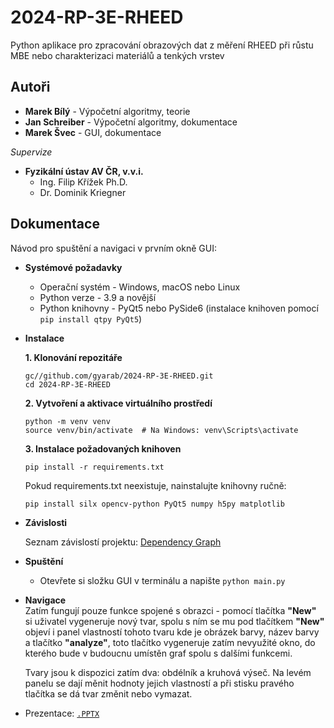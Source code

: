 # 2024-RP-3E-RHEED
Python aplikace pro zpracování obrazových dat z měření RHEED při růstu MBE nebo charakterizaci materiálů a tenkých vrstev

## Autoři
- **Marek Bílý** - Výpočetní algoritmy, teorie
- **Jan Schreiber** - Výpočetní algoritmy, dokumentace
- **Marek Švec** - GUI, dokumentace

_Supervize_
- **Fyzikální ústav AV ČR, v.v.i.**
    -   Ing. Filip Křížek Ph.D. 
    -   Dr. Dominik Kriegner
 
## Dokumentace

Návod pro spuštění a navigaci v prvním okně GUI:

- **Systémové požadavky**  
  - Operační systém - Windows, macOS nebo Linux  
  - Python verze - 3.9 a novější  
  - Python knihovny - PyQt5 nebo PySide6 (instalace knihoven pomocí `pip install qtpy PyQt5`)

- **Instalace**  

    **1. Klonování repozitáře**
    ```
    gc//github.com/gyarab/2024-RP-3E-RHEED.git
    cd 2024-RP-3E-RHEED
    ```
    
    **2. Vytvoření a aktivace virtuálního prostředí**
    ```
    python -m venv venv
    source venv/bin/activate  # Na Windows: venv\Scripts\activate
    ```

    **3. Instalace požadovaných knihoven**
    ```
    pip install -r requirements.txt
    ```
    Pokud requirements.txt neexistuje, nainstalujte knihovny ručně:

    ```
    pip install silx opencv-python PyQt5 numpy h5py matplotlib
    ```

- **Závislosti**  

    Seznam závislostí projektu: [Dependency Graph](https://github.com/gyarab/2024-RP-3E-RHEED/network/dependencies)
  

- **Spuštění**  
  - Otevřete si složku GUI v terminálu a napište `python main.py`

- **Navigace**  
  Zatím fungují pouze funkce spojené s obrazci - pomocí tlačítka **"New"** si uživatel vygeneruje nový tvar, spolu s ním se mu pod tlačítkem **"New"** objeví i panel vlastností tohoto tvaru kde je obrázek barvy, název barvy a tlačítko **"analyze"**, toto tlačítko vygeneruje zatím nevyužité okno, do kterého bude v budoucnu umístěn graf spolu s dalšími funkcemi.

  Tvary jsou k dispozici zatím dva: obdélník a kruhová výseč. Na levém panelu se dají měnit hodnoty jejich vlastností a při stisku pravého tlačítka se dá tvar změnit nebo vymazat.


- Prezentace: [`.PPTX`](docs/presentation_5-12)

